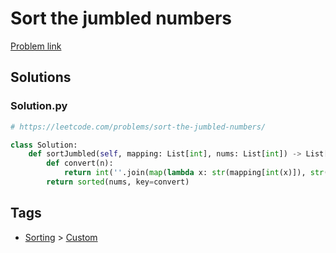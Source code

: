# Sort the jumbled numbers

[Problem link](https://leetcode.com/problems/sort-the-jumbled-numbers/)

## Solutions


### Solution.py
```py
# https://leetcode.com/problems/sort-the-jumbled-numbers/

class Solution:
    def sortJumbled(self, mapping: List[int], nums: List[int]) -> List[int]:
        def convert(n):
            return int(''.join(map(lambda x: str(mapping[int(x)]), str(n))))
        return sorted(nums, key=convert)
```
## Tags

* [Sorting](/README.md#Sorting) > [Custom](/README.md#Sorting-Custom)
